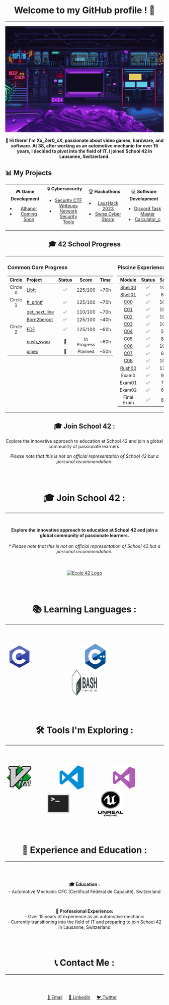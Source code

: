<h1 align="center">Welcome to my GitHub profile ! 🚀</h1>
<hr>

<p align="center">
  <img src="images/scifi_room.gif" alt="Welcome to my GitHub profile!">
</p>

<p align="center">
  <b>👋 Hi there! I'm Xx_Zer0_xX, passionate about video games, hardware, and software. At 38, after working as an automotive mechanic for over 15 years, I decided to pivot into the field of IT. I joined School 42 in Lausanne, Switzerland.</b>
</p>

## 📊 My Projects

<div align="center">
  <table style="width: 100%;">
    <tr>
      <td align="center" style="width: 25%;">
        🎮 <b>Game Development</b>
        <ul>
          <li><a href="https://www.athanor.games/">Athanor</a></li>
          <li><a href="https://github.com/yourusername/game-project-2">Coming Soon</a></li>
        </ul>
      </td>
      <td align="center" style="width: 25%;">
        🔒 <b>Cybersecurity</b>
        <ul>
          <li><a href="#">Security CTF Writeups</a></li>
          <li><a href="#">Network Security Tools</a></li>
        </ul>
      </td>
      <td align="center" style="width: 25%;">
        🏆 <b>Hackathons</b>
        <ul>
          <li><a href="#">LauzHack 2023</a></li>
          <li><a href="#">Swiss Cyber Storm</a></li>
        </ul>
      </td>
      <td align="center" style="width: 25%;">
        💻 <b>Software Development</b>
        <ul>
          <li><a href="https://github.com/Xxzer042xX/Discord_Task_Master_Bot">Discord Task Master</a></li>
          <li><a href="https://github.com/Xxzer042xX/C_calculatrice">Calculator_c</a></li>
        </ul>
      </td>
    </tr>
  </table>
</div>


</div>

<div align="center">

## 🎓 42 School Progress

<table width="100%" style="margin: 0 auto;">
<tr>
<td width="50%" valign="top">

### Common Core Progress
| Circle | Project | Status | Score | Time |
|:------:|:--------|:------:|:-----:|:----:|
| Circle 0 | [Libft](https://github.com/Xxzer042xX/libft) | ✅ | 125/100 | ~70h |
| Circle 1 | [ft_printf](https://github.com/Xxzer042xX/ft_printf) | ✅ | 125/100 | ~70h |
|  | [get_next_line](https://github.com/Xxzer042xX/get_next_line) | ✅ | 110/100 | ~70h |
|  | [Born2beroot](https://github.com/Xxzer042xX/Born2beroot) | ✅ | 125/100 | ~40h |
| Circle 2 | [FDF](https://github.com/Xxzer042xX/fdf) | ✅ | 125/100 | ~60h |
|  | [push_swap](https://github.com/Xxzer042xX/push_swap) | 🔄 | In Progress | ~60h |
|  | [pipex](https://github.com/Xxzer042xX/pipex) | 📝 | Planned | ~50h |

</td>
<td width="50%" valign="top">

### Piscine Experience
| Module | Status | Score |
|:------:|:------:|:-----:|
| [Shell00](https://github.com/Xxzer042xX/shell00) | ✅ | 100% |
| [Shell01](https://github.com/Xxzer042xX/shell01) | ✅ | 85% |
| [C00](https://github.com/Xxzer042xX/C00) | ✅ | 100% |
| [C01](https://github.com/Xxzer042xX/C00) | ✅ | 100% |
| [C02](https://github.com/Xxzer042xX/C00) | ✅ | 100% |
| [C03](https://github.com/Xxzer042xX/C00) | ✅ | 100% |
| [C04](https://github.com/Xxzer042xX/C00) | ✅ | 50% |
| [C05](https://github.com/Xxzer042xX/C00) | ✅ | 80% |
| [C06](https://github.com/Xxzer042xX/C00) | ✅ | 100% |
| [C07](https://github.com/Xxzer042xX/C00) | ✅ | 60% |
| [C08](https://github.com/Xxzer042xX/C00) | ✅ | 100% |
| [Rush00](https://github.com/Xxzer042xX/C00) | ✅ | 116% |
| Exam0 | ✅ | 90% |
| Exam01 | ✅ | 70% |
| Exam02 | ✅ | 60% |
| Final Exam | ✅ | 60% |

</td>
</tr>
</table>

## 🎓 Join School 42 :

Explore the innovative approach to education at School 42 and join a global community of passionate learners.

*Please note that this is not an official representation of School 42 but a personal recommendation.*

</div>

<!--
  The following section provides a link to School 42.
  It includes a personal recommendation and a logo with a link.
-->

<br><br>
<h1 align="center">🎓 Join School 42 :</h1>
<hr>
<br>
<p align="center">
  <b>Explore the innovative approach to education at School 42 and join a global community of passionate learners.</b><br><br>
  <i>* Please note that this is not an official representation of School 42 but a personal recommendation.</i>
  <br><br><br><br>
  <a href="https://42lausanne.ch/" target="_blank"><img src="https://42lausanne.ch/wp-content/uploads/2021/01/42_logo.svg" alt="Ecole 42 Logo" width="200"></a>
</p>

<!--
  The following section displays the programming languages being learned.
  It includes centered images of language logos.
-->
<br><br>
<h1 align="center">📚 Learning Languages :</h1>
<hr>
<br><br>
<p align="center">
  <a href="https://fr.wikipedia.org/wiki/C_(langage)" target="_blank"><img src="images/c.png" alt="C Programming Language Logo" width="80" height="80"></a>&nbsp;&nbsp;&nbsp;&nbsp;&nbsp;&nbsp;&nbsp;&nbsp;&nbsp;&nbsp;&nbsp;&nbsp;&nbsp;&nbsp;&nbsp;&nbsp;&nbsp;&nbsp;&nbsp;&nbsp;&nbsp;&nbsp;&nbsp;&nbsp;&nbsp;&nbsp;&nbsp;&nbsp;&nbsp;&nbsp;&nbsp;&nbsp;&nbsp;&nbsp;&nbsp;&nbsp;&nbsp;&nbsp;&nbsp;&nbsp;
  <a href="https://fr.wikipedia.org/wiki/C%2B%2B" target="_blank"><img src="images/cpp.png" alt="C++ Programming Language Logo" width="80" height="80"></a>&nbsp;&nbsp;&nbsp;&nbsp;&nbsp;&nbsp;&nbsp;&nbsp;&nbsp;&nbsp;&nbsp;&nbsp;&nbsp;&nbsp;&nbsp;&nbsp;&nbsp;&nbsp;&nbsp;&nbsp;&nbsp;&nbsp;&nbsp;&nbsp;&nbsp;&nbsp;&nbsp;&nbsp;&nbsp;&nbsp;&nbsp;&nbsp;&nbsp;&nbsp;&nbsp;&nbsp;&nbsp;&nbsp;&nbsp;&nbsp;&nbsp;&nbsp;&nbsp;&nbsp;
  <a href="https://fr.wikipedia.org/wiki/Bourne-Again_shell" target="_blank"><img src="images/bash.png" alt="Bash Shell Logo" width="80" height="80"></a>
</p>

<!--
  The following section displays the tools being explored.
  It includes centered images of tool logos.
-->

<br><br>
<h1 align="center">🛠️ Tools I'm Exploring :</h1>
<hr>
<br><br>
<p align="center">
  <a href="https://fr.wikipedia.org/wiki/Vim" target="_blank"><img src="images/vim.png" alt="Vim Editor Logo" width="80" height="80"></a>&nbsp;&nbsp;&nbsp;&nbsp;&nbsp;&nbsp;&nbsp;&nbsp;&nbsp;&nbsp;&nbsp;&nbsp;&nbsp;&nbsp;&nbsp;&nbsp;&nbsp;&nbsp;&nbsp;&nbsp;&nbsp;
  <a href="https://fr.wikipedia.org/wiki/Visual_Studio_Code" target="_blank"><img src="images/vscode.png" alt="Visual Studio Code Logo" width="80" height="80"></a>&nbsp;&nbsp;&nbsp;&nbsp;&nbsp;&nbsp;&nbsp;&nbsp;&nbsp;&nbsp;&nbsp;&nbsp;&nbsp;&nbsp;&nbsp;&nbsp;&nbsp;&nbsp;&nbsp;&nbsp;&nbsp;
  <a href="https://fr.wikipedia.org/wiki/Microsoft_Visual_Studio" target="_blank"><img src="images/visual.png" alt="Visual Studio Logo" width="80" height="80"></a>&nbsp;&nbsp;&nbsp;&nbsp;&nbsp;&nbsp;&nbsp;&nbsp;&nbsp;&nbsp;&nbsp;&nbsp;&nbsp;&nbsp;&nbsp;&nbsp;&nbsp;&nbsp;&nbsp;&nbsp;&nbsp;
  <a href="https://fr.wikipedia.org/wiki/Interface_en_ligne_de_commande" target="_blank"><img src="images/terminal.png" alt="Terminal Logo" width="80" height="80"></a>&nbsp;&nbsp;&nbsp;&nbsp;&nbsp;&nbsp;&nbsp;&nbsp;&nbsp;&nbsp;&nbsp;&nbsp;&nbsp;&nbsp;&nbsp;&nbsp;&nbsp;&nbsp;&nbsp;&nbsp;&nbsp;
  <a href="https://fr.wikipedia.org/wiki/Unreal_Engine" target="_blank"><img src="images/unreal.png" alt="Unreal Engine Logo" width="80" height="80"></a>
</p>

<!--
  The following section displays experience and education details.
  It includes centered text about educational background and professional experience.
-->

<br><br>
<h1 align="center">📜 Experience and Education :</h1>
<hr>
<br><br>
<p align="center">
  <b>🎓 Education :</b><br>
  - Automotive Mechanic CFC (Certificat Fédéral de Capacité), Switzerland
</p>
<br>
<p align="center">
  <b>💼 Professional Experience:</b><br>
  - Over 15 years of experience as an automotive mechanic<br>
  - Currently transitioning into the field of IT and preparing to join School 42 in Lausanne, Switzerland
</p>

<!--
  The following section contains contact links.
  It includes centered links for email, LinkedIn, and Twitter.
-->

<br><br>
<h1 align="center">📞 Contact Me :</h1>
<hr>
<br><br>
<p align="center">
  <a href="mailto:eljok87@gmail.com">📧 Email</a>&nbsp;&nbsp;&nbsp;&nbsp;
  <a href="https://www.linkedin.com/in/yourprofile/">🔗 LinkedIn</a>&nbsp;&nbsp;&nbsp;&nbsp;
  <a href="https://twitter.com/yourprofile">🐦 Twitter</a>&nbsp;&nbsp;&nbsp;&nbsp;
</p>

<!--
 /************************************************************\
 *                                                            *
 *    Welcome to my project! If you're reading this, I        *
 *    invite you to contribute to this codebase. I've         *
 *    done my best to keep everything clean and organized,    *
 *    even without prior knowledge. If you spot areas that    *
 *    can be improved or corrected, please feel free to       *
 *    make your changes and submit a pull request. Your       *
 *    contributions are greatly appreciated!                  *
 *                                                 o7         *
 *                                                            *
 \************************************************************/
-->

